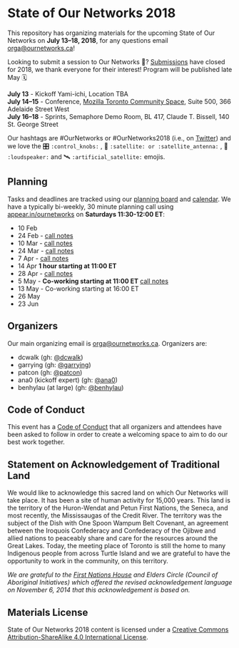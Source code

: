 # State of Our Networks 2018

This repository has organizing materials for the upcoming State of Our Networks on **July 13–18, 2018**, for any questions email orga@ournetworks.ca!

 Looking to submit a session to Our Networks 📡? [Submissions](https://github.com/ournetworks/2018-submissions/issues) have closed for 2018, we thank everyone for their interest! Program will be published late May 🗓
 

**July 13** - Kickoff Yami-ichi, Location TBA  
**July 14–15** - Conference, [Mozilla Toronto Community Space](https://wiki.mozilla.org/People:MozSpaces_Guidelines:Toronto), Suite 500, 366 Adelaide Street West  
**July 16–18** - Sprints, Semaphore Demo Room, BL 417, Claude T. Bissell, 140 St. George Street

Our hashtags are #OurNetworks or #OurNetworks2018 (i.e., on [Twitter](https://twitter.com/search?q=%23OurNetworks&src=typd)) and we love the :control_knobs: `:control_knobs:` , :satellite: `:satellite: or :satellite_antenna:` , :loudspeaker: `:loudspeaker:` and :artificial_satellite: `:artificial_satellite:` emojis.

## Planning

Tasks and deadlines are tracked using our [planning board](https://github.com/ournetworks/2018/projects/1) and [calendar](https://calendar.google.com/calendar/ical/aers7atolh0uurlfmkoki9kikg%40group.calendar.google.com/public/basic.ics). We have a typically bi-weekly, 30 minute planning call using [appear.in/ournetworks](https://appear.in/ournetworks) on **Saturdays 11:30-12:00 ET**:
- 10 Feb
- 24 Feb - [call notes](https://hackmd.io/s/HkXytz1dG)
- 10 Mar - [call notes](https://hackmd.io/s/H1J89FZtz)
- 24 Mar - [call notes](https://hackmd.io/s/BJKCrjbKf)
- 7 Apr - [call notes](https://hackmd.io/s/HygHPoZKz)
- 14 Apr **1 hour starting at 11:00 ET**
- 28 Apr - [call notes](https://hackmd.io/s/ryBqWmO2M)
- 5 May - **Co-working starting at 11:00 ET** [call notes](https://hackmd.io/s/rJbX7munz)
- 13 May - Co-working starting at 16:00 ET
- 26 May
- 23 Jun 

## Organizers

Our main organizing email is orga@ournetworks.ca. Organizers are:

- dcwalk (gh: [@dcwalk](https://github.com/dcwalk))
- garrying (gh: [@garrying](https://github.com/garrying))
- patcon (gh: [@patcon](https://github.com/patcon))
- ana0 (kickoff expert) (gh: [@ana0](https://github.com/ana0))
- benhylau (at large) (gh: [@benhylau](https://github.com/benhylau))

## Code of Conduct

This event has a [Code of Conduct](./CONDUCT.md) that all organizers and attendees have been asked to follow in order to create a welcoming space to aim to do our best work together.

## Statement on Acknowledgement of Traditional Land

We would like to acknowledge this sacred land on which Our Networks will take place. It has been a site of human activity for 15,000 years. This land is the territory of the Huron-Wendat and Petun First Nations, the Seneca, and most recently, the Mississaugas of the Credit River. The territory was the subject of the Dish with One Spoon Wampum Belt Covenant, an agreement between the Iroquois Confederacy and Confederacy of the Ojibwe and allied nations to peaceably share and care for the resources around the Great Lakes. Today, the meeting place of Toronto is still the home to many Indigenous people from across Turtle Island and we are grateful to have the opportunity to work in the community, on this territory.

_We are grateful to the [First Nations House](https://www.studentlife.utoronto.ca/fnh) and Elders Circle (Council of Aboriginal Initiatives) which offered the revised acknowledgement language on November 6, 2014 that this acknowledgement is based on._

## Materials License

<span xmlns:dct="http://purl.org/dc/terms/" property="dct:title">State of Our Networks 2018</span> content is licensed under a <a rel="license" href="http://creativecommons.org/licenses/by-sa/4.0/">Creative Commons Attribution-ShareAlike 4.0 International License</a>.

